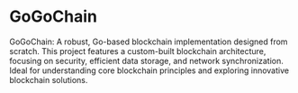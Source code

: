 # GoGoChain
GoGoChain: A robust, Go-based blockchain implementation designed from scratch. This project features a custom-built blockchain architecture, focusing on security, efficient data storage, and network synchronization. Ideal for understanding core blockchain principles and exploring innovative blockchain solutions.
